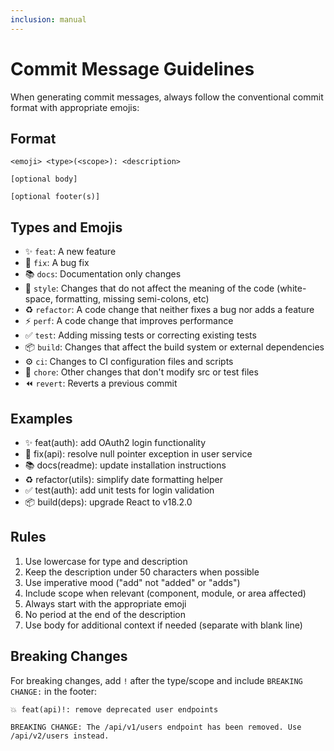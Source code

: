 ```yaml
---
inclusion: manual
---
```


# Commit Message Guidelines

When generating commit messages, always follow the conventional commit format with appropriate emojis:

## Format
```
<emoji> <type>(<scope>): <description>

[optional body]

[optional footer(s)]
```

## Types and Emojis
- ✨ `feat`: A new feature
- 🔧 `fix`: A bug fix
- 📚 `docs`: Documentation only changes
- 💎 `style`: Changes that do not affect the meaning of the code (white-space, formatting, missing semi-colons, etc)
- ♻️ `refactor`: A code change that neither fixes a bug nor adds a feature
- ⚡ `perf`: A code change that improves performance
- ✅ `test`: Adding missing tests or correcting existing tests
- 📦 `build`: Changes that affect the build system or external dependencies
- ⚙️ `ci`: Changes to CI configuration files and scripts
- 🔨 `chore`: Other changes that don't modify src or test files
- ⏪ `revert`: Reverts a previous commit

## Examples
- ✨ feat(auth): add OAuth2 login functionality
- 🔧 fix(api): resolve null pointer exception in user service
- 📚 docs(readme): update installation instructions
- ♻️ refactor(utils): simplify date formatting helper
- ✅ test(auth): add unit tests for login validation
- 📦 build(deps): upgrade React to v18.2.0

## Rules
1. Use lowercase for type and description
2. Keep the description under 50 characters when possible
3. Use imperative mood ("add" not "added" or "adds")
4. Include scope when relevant (component, module, or area affected)
5. Always start with the appropriate emoji
6. No period at the end of the description
7. Use body for additional context if needed (separate with blank line)

## Breaking Changes
For breaking changes, add `!` after the type/scope and include `BREAKING CHANGE:` in the footer:
```
💥 feat(api)!: remove deprecated user endpoints

BREAKING CHANGE: The /api/v1/users endpoint has been removed. Use /api/v2/users instead.
```